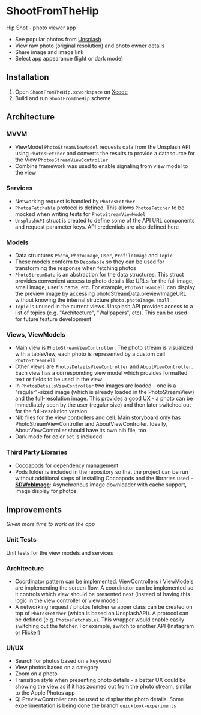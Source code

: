 # ShootFromTheHip

Hip Shot - photo viewer app

- See popular photos from [Unsplash](https://unsplash.com/)
- View raw photo (original resolution) and photo owner details
- Share image and image link
- Select app appearance (light or dark mode)

## Installation
1. Open `ShootFromTheHip.xcworkspace` on [Xcode](https://developer.apple.com/xcode/)
1. Build and run `ShootFromTheHip` scheme

## Architecture
### MVVM
- ViewModel `PhotoStreamViewModel` requests data from the Unsplash API using `PhotosFetcher` and converts the results to provide a datasource for the View `PhotosStreamViewController`
- Combine framework was used to enable signaling from view model to the view

### Services
- Networking request is handled by `PhotosFetcher`
- `PhotosFetchable` protocol is defined. This allows `PhotosFetcher` to be mocked when writing tests for  `PhotoStreamViewModel`
- `UnsplashAPI` struct is created to define some of the API URL components and request parameter keys. API credentials are also defined here

### Models
- Data structures `Photo`, `PhotoImage`, `User`, `ProfileImage` and `Topic`
- These models conform to `Decodable` so they can be used for transforming the response when fetching photos
- `PhotoStreamData` is an abstraction for the data structures. This struct provides convenient access to photo details like URLs for the full image, small image, user's name, etc. For example, `PhotoStreamCell` can display the preview image by accessing photoStreamData.previewImageURL without knowing the internal structure `photo.photoImage.small`
- `Topic` is unused in the current views. Unsplash API provides access to a list of topics (e.g. "Architecture", "Wallpapers", etc). This can be used for future feature development

### Views, ViewModels
- Main view is `PhotoStreamViewController`. The photo stream is visualized with a tableView, each photo is represented by a custom cell  `PhotoStreamCell`
- Other views are  `PhotosDetailsViewController` and `AboutViewController`. Each view has a corresponding view model which provides formatted text or fields to be used in the view
- In `PhotosDetailsViewController` two images are loaded - one is a "regular"-sized image (which is already loaded in the PhotoStreamView) and the full-resolution image. This provides a good UX - a photo can be immediately seen by the user (regular size) and then later switched out for the full-resolution version
- Nib files for the view controllers and cell. Main storyboard only has PhotoStreamViewController and AboutViewController. Ideally, AboutViewController should have its own nib file, too
- Dark mode for color set is included

### Third Party Libraries
- Cocoapods for dependency management
- Pods folder is included in the repository so that the project can be run without additional steps of installing Cocoapods and the libraries used
-**[SDWebImage](https://github.com/SDWebImage/SDWebImage)**: Asynchronous image downloader with cache support, Image display for photos

## Improvements
*Given more time to work on the app*
### Unit Tests
Unit tests for the view models and services

### Architecture
- Coordinator pattern can be implemented. ViewControllers / ViewModels are implementing the screen flow. A coordinator can be implemented so it controls which view should be presented next (instead of having this logic in the view controller or view model)
- A networking request / photos fetcher wrapper class can be created on top of `PhotosFetcher` (which is based on UnsplashAPI). A protocol can be defined (e.g. `PhotosFetchable`). This wrapper would enable easily switching out the fetcher. For example, switch to another API (Instagram or Flicker)

### UI/UX
- Search for photos based on a keyword
- View photos based on a category
- Zoom on a photo
- Transition style when presenting photo details - a better UX could be showing the view as if it has zoomed out from the photo stream, similar to the Apple Photos app
- QLPreviewController can be used to display the photo details. Some experimentation is being done the branch `quicklook-experiments`

